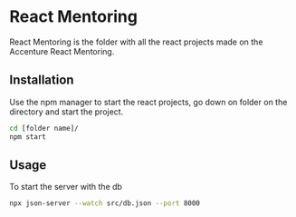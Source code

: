 # React Mentoring

React Mentoring is the folder with all the react projects made on the Accenture React Mentoring.

## Installation

Use the npm manager to start the react projects, go down on folder on the directory and start the project.

```bash
cd [folder name]/
npm start
```

## Usage
To start the server with the db

```bash
npx json-server --watch src/db.json --port 8000
```